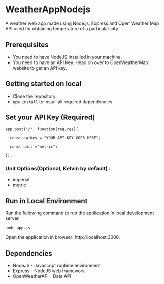 # WeatherAppNodejs
A weather web app made using Node.js, Express and Open Weather Map API used for obtaining temperature of a particular city.

## Prerequisites
* You need to have NodeJS installed in your machine.
* You need to have an API Key. Head on over to OpenWeatherMap website to get an API key.

## Getting started on local
* Clone the repository
* `npm install` to install all required dependencies

## Set your API Key (Required)

```
app.post("/", function(req,res){

  const apikey = "YOUR API KEY GOES HERE";
  
  const unit ="metric";

});

```

### Unit Options(Optional, Kelvin by default) :
- imperial
- metric

## Run in Local Environment
Run the following command to run the application in local development server.

`node app.js`

Open the application in browser: http://localhost:3000.

## Dependencies
- NodeJS - Javascript runtime environment
- Express - NodeJS web framework
- OpenWeatherAPI - Data API

